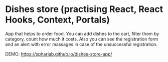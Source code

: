 # Dishes store (practising React, React Hooks, Context, Portals)

App that helps to order food. You can add dishes to the cart, filter them by category, count how much it costs. Also you can see the registration form and an alert with error massages in case of the unsuccessful registration.

DEMO: https://sphariab.github.io/dishes-store-app/